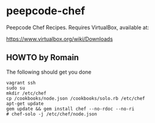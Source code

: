 # peepcode-chef

Peepcode Chef Recipes. Requires VirtualBox, available at:

https://www.virtualbox.org/wiki/Downloads


## HOWTO by Romain
The following should get you done

    vagrant ssh
    sudo su
    mkdir /etc/chef
    cp /cookbooks/node.json /cookbooks/solo.rb /etc/chef
    apt-get update
    gem update && gem install chef --no-rdoc --no-ri
    # chef-solo -j /etc/chef/node.json
